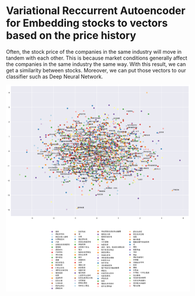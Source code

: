 Variational Reccurrent Autoencoder for Embedding stocks to vectors based on the price history
=============================================================================================
Often, the stock price of the companies in the same industry will move in tandem with each other. This is because market conditions generally affect the companies in the same industry the same way.
With this result, we can get a similarity between stocks. Moreover, we can put those vectors to our classifier such as Deep Neural Network.

![result](/result.png)
